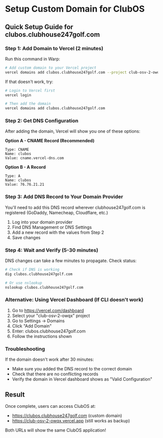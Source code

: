 # Setup Custom Domain for ClubOS

## Quick Setup Guide for clubos.clubhouse247golf.com

### Step 1: Add Domain to Vercel (2 minutes)

Run this command in Warp:
```bash
# Add custom domain to your Vercel project
vercel domains add clubos.clubhouse247golf.com --project club-osv-2-owqx
```

If that doesn't work, try:
```bash
# Login to Vercel first
vercel login

# Then add the domain
vercel domains add clubos.clubhouse247golf.com
```

### Step 2: Get DNS Configuration

After adding the domain, Vercel will show you one of these options:

**Option A - CNAME Record (Recommended)**
```
Type: CNAME
Name: clubos
Value: cname.vercel-dns.com
```

**Option B - A Record**
```
Type: A
Name: clubos
Value: 76.76.21.21
```

### Step 3: Add DNS Record to Your Domain Provider

You'll need to add this DNS record wherever clubhouse247golf.com is registered (GoDaddy, Namecheap, Cloudflare, etc.)

1. Log into your domain provider
2. Find DNS Management or DNS Settings
3. Add a new record with the values from Step 2
4. Save changes

### Step 4: Wait and Verify (5-30 minutes)

DNS changes can take a few minutes to propagate. Check status:
```bash
# Check if DNS is working
dig clubos.clubhouse247golf.com

# Or use nslookup
nslookup clubos.clubhouse247golf.com
```

### Alternative: Using Vercel Dashboard (If CLI doesn't work)

1. Go to https://vercel.com/dashboard
2. Select your "club-osv-2-owqx" project
3. Go to Settings → Domains
4. Click "Add Domain"
5. Enter: clubos.clubhouse247golf.com
6. Follow the instructions shown

### Troubleshooting

If the domain doesn't work after 30 minutes:
- Make sure you added the DNS record to the correct domain
- Check that there are no conflicting records
- Verify the domain in Vercel dashboard shows as "Valid Configuration"

## Result

Once complete, users can access ClubOS at:
- https://clubos.clubhouse247golf.com (custom domain)
- https://club-osv-2-owqx.vercel.app (still works as backup)

Both URLs will show the same ClubOS application!